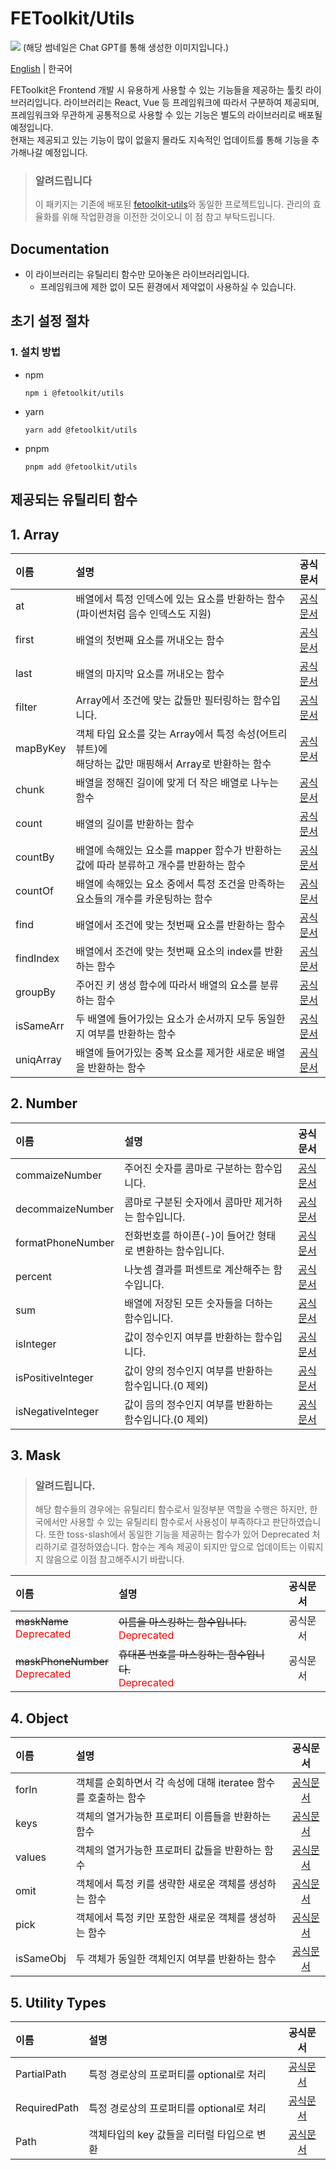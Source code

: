 # FEToolkit/Utils

![](https://fejumvuajiwc28287693.gcdn.ntruss.com/fetoolkit/fetoolkit_thumbnail.png)
(해당 썸네일은 Chat GPT를 통해 생성한 이미지입니다.)

[English](https://github.com/minwoo129/fetoolkit/tree/master/packages/utils/README.md) | 한국어

FEToolkit은 Frontend 개발 시 유용하게 사용할 수 있는 기능들을 제공하는 툴킷 라이브러리입니다. 라이브러리는 React, Vue 등 프레임워크에 따라서 구분하여 제공되며, 프레임워크와 무관하게 공통적으로 사용할 수 있는 기능은 별도의 라이브러리로 배포될 예정입니다.  
현재는 제공되고 있는 기능이 많이 없을지 몰라도 지속적인 업데이트를 통해 기능을 추가해나갈 예정입니다.

> ### 알려드립니다
>
> 이 패키지는 기존에 배포된 [fetoolkit-utils](https://github.com/minwoo129/fetoolkit-utils)와 동일한 프로젝트입니다. 관리의 효율화를 위해 작업환경을 이전한 것이오니 이 점 참고 부탁드립니다.

## Documentation

- 이 라이브러리는 유틸리티 함수만 모아놓은 라이브러리입니다.
  - 프레임워크에 제한 없이 모든 환경에서 제약없이 사용하실 수 있습니다.

## 초기 설정 절차

### 1. 설치 방법

- npm
  ```
  npm i @fetoolkit/utils
  ```
- yarn
  ```
  yarn add @fetoolkit/utils
  ```
- pnpm
  ```
  pnpm add @fetoolkit/utils
  ```

## 제공되는 유틸리티 함수

## 1. Array

| 이름      | 설명                                                                                                     |                 공식문서                 |
| :-------- | :------------------------------------------------------------------------------------------------------- | :--------------------------------------: |
| at        | 배열에서 특정 인덱스에 있는 요소를 반환하는 함수<br> (파이썬처럼 음수 인덱스도 지원)                     |    [공식문서](./docs/ko/array_at.md)     |
| first     | 배열의 첫번째 요소를 꺼내오는 함수                                                                       |   [공식문서](./docs/ko/array_first.md)   |
| last      | 배열의 마지막 요소를 꺼내오는 함수                                                                       |   [공식문서](./docs/ko/array_last.md)    |
| filter    | Array에서 조건에 맞는 값들만 필터링하는 함수입니다.                                                      |  [공식문서](./docs/ko/array_filter.md)   |
| mapByKey  | 객체 타입 요소를 갖는 Array에서 특정 속성(어트리뷰트)에 <br>해당하는 값만 매핑해서 Array로 반환하는 함수 | [공식문서](./docs/ko/array_mapbykey.md)  |
| chunk     | 배열을 정해진 길이에 맞게 더 작은 배열로 나누는 함수                                                     |   [공식문서](./docs/ko/array_chunk.md)   |
| count     | 배열의 길이를 반환하는 함수                                                                              |   [공식문서](./docs/ko/array_count.md)   |
| countBy   | 배열에 속해있는 요소를 mapper 함수가 반환하는 값에 따라 분류하고 개수를 반환하는 함수                    |  [공식문서](./docs/ko/array_countby.md)  |
| countOf   | 배열에 속해있는 요소 중에서 특정 조건을 만족하는 요소들의 개수를 카운팅하는 함수                         |  [공식문서](./docs/ko/array_countof.md)  |
| find      | 배열에서 조건에 맞는 첫번째 요소를 반환하는 함수                                                         |   [공식문서](./docs/ko/array_find.md)    |
| findIndex | 배열에서 조건에 맞는 첫번째 요소의 index를 반환하는 함수                                                 | [공식문서](./docs/ko/array_findindex.md) |
| groupBy   | 주어진 키 생성 함수에 따라서 배열의 요소를 분류하는 함수                                                 |  [공식문서](./docs/ko/array_groupby.md)  |
| isSameArr | 두 배열에 들어가있는 요소가 순서까지 모두 동일한지 여부를 반환하는 함수                                  | [공식문서](./docs/ko/array_issamearr.md) |
| uniqArray | 배열에 들어가있는 중복 요소를 제거한 새로운 배열을 반환하는 함수                                         | [공식문서](./docs/ko/array_uniqarray.md) |

## 2. Number

| 이름              | 설명                                                      |                     공식문서                      |
| :---------------- | :-------------------------------------------------------- | :-----------------------------------------------: |
| commaizeNumber    | 주어진 숫자를 콤마로 구분하는 함수입니다.                 |  [공식문서](./docs/ko/number_commaizenumber.md)   |
| decommaizeNumber  | 콤마로 구분된 숫자에서 콤마만 제거하는 함수입니다.        | [공식문서](./docs/ko/number_decommaizenumber.md)  |
| formatPhoneNumber | 전화번호를 하이픈(-)이 들어간 형태로 변환하는 함수입니다. | [공식문서](./docs/ko/number_formatphonenumber.md) |
| percent           | 나눗셈 결과를 퍼센트로 계산해주는 함수입니다.             |      [공식문서](./docs/ko/number_percent.md)      |
| sum               | 배열에 저장된 모든 숫자들을 더하는 함수입니다.            |        [공식문서](./docs/ko/number_sum.md)        |
| isInteger         | 값이 정수인지 여부를 반환하는 함수입니다.                 |     [공식문서](./docs/ko/number_isinteger.md)     |
| isPositiveInteger | 값이 양의 정수인지 여부를 반환하는 함수입니다.(0 제외)    | [공식문서](./docs/ko/number_ispositiveinteger.md) |
| isNegativeInteger | 값이 음의 정수인지 여부를 반환하는 함수입니다.(0 제외)    | [공식문서](./docs/ko/number_isnegativeinteger.md) |

## 3. Mask

> ### 알려드립니다.
>
> 해당 함수들의 경우에는 유틸리티 함수로서 일정부분 역할을 수행은 하지만, 한국에서만 사용할 수 있는 유틸리티 함수로서 사용성이 부족하다고 판단하였습니다. 또한 toss-slash에서 동일한 기능을 제공하는 함수가 있어 Deprecated 처리하기로 결정하였습니다. 함수는 계속 제공이 되지만 앞으로 업데이트는 이뤄지지 않음으로 이점 참고해주시기 바랍니다.

| 이름                                                              | 설명                                                                                   | 공식문서 |
| :---------------------------------------------------------------- | :------------------------------------------------------------------------------------- | :------: |
| ~~maskName~~<br><span style="color: red">Deprecated</span>        | ~~이름을 마스킹하는 함수입니다.~~<br><span style="color: red">Deprecated</span>        | 공식문서 |
| ~~maskPhoneNumber~~<br><span style="color: red">Deprecated</span> | ~~휴대폰 번호를 마스킹하는 함수입니다.~~<br><span style="color: red">Deprecated</span> | 공식문서 |

## 4. Object

| 이름      | 설명                                                           |               공식문서                |
| :-------- | :------------------------------------------------------------- | :-----------------------------------: |
| forIn     | 객체를 순회하면서 각 속성에 대해 iteratee 함수를 호출하는 함수 | [공식문서](./docs/ko/object_forin.md) |
| keys      | 객체의 열거가능한 프로퍼티 이름들을 반환하는 함수              | [공식문서](./docs/ko/object_keys.md)  |
| values    | 객체의 열거가능한 프로퍼티 값들을 반환하는 함수                |        [공식문서](./docs/ko/)         |
| omit      | 객체에서 특정 키를 생략한 새로운 객체를 생성하는 함수          |        [공식문서](./docs/ko/)         |
| pick      | 객체에서 특정 키만 포함한 새로운 객체를 생성하는 함수          |        [공식문서](./docs/ko/)         |
| isSameObj | 두 객체가 동일한 객체인지 여부를 반환하는 함수                 |        [공식문서](./docs/ko/)         |

## 5. Utility Types

| 이름         | 설명                                       |        공식문서        |
| :----------- | :----------------------------------------- | :--------------------: |
| PartialPath  | 특정 경로상의 프로퍼티를 optional로 처리   | [공식문서](./docs/ko/) |
| RequiredPath | 특정 경로상의 프로퍼티를 optional로 처리   | [공식문서](./docs/ko/) |
| Path         | 객체타입의 key 값들을 리터럴 타입으로 변환 | [공식문서](./docs/ko/) |
